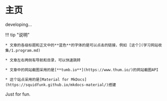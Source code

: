 # 主页

developing...

!!! tip "说明"

    * 文章的各级标题和正文中的**蓝色**的字体的是可以点击的链接，例如 [这个](学习网站收集/1.program.md)

    * 文章左右两侧有导航和目录，可以快速跳转

    * 文章中的网站截图采用的是[**tumb.io**](https://www.thum.io/)的网站截图API

    * 这个站点采用的是[Material for MkDocs](https://squidfunk.github.io/mkdocs-material/)搭建

Just for fun.

